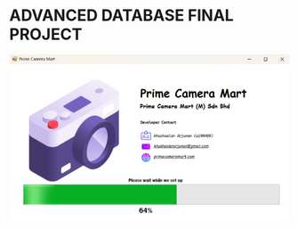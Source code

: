 # ADVANCED DATABASE FINAL PROJECT

![](https://github.com/khushaalan/prj_cameramart_a190409/blob/main/screenshots/splashscreen.png)
